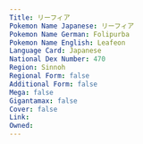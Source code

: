 ```yaml
---
﻿Title: リーフィア
Pokemon Name Japanese: リーフィア
Pokemon Name German: Folipurba
Pokemon Name English: Leafeon
Language Card: Japanese
National Dex Number: 470
Region: Sinnoh
Regional Form: false
Additional Form: false
Mega: false
Gigantamax: false
Cover: false
Link: 
Owned: 
---
```


